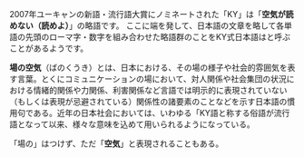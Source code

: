 2007年ユーキャンの新語・流行語大賞にノミネートされた「KY」は「**空気が読めない（読めよ）**」の略語です。 ここに端を発して、日本語の文章を略して各単語の先頭のローマ字・数字を組み合わせた略語群のことをKY式日本語はと呼ぶことがあるようです。

**場の空気**（ばのくうき）とは、日本における、その場の様子や社会的雰囲気を表す言葉。とくにコミュニケーションの場において、対人関係や社会集団の状況における情緒的関係や力関係、利害関係など言語では明示的に表現されていない（もしくは表現が忌避されている）関係性の諸要素のことなどを示す日本語の慣用句である。近年の日本社会においては、いわゆる「KY語と称する俗語が流行語となって以来、様々な意味を込めて用いられるようになっている。

「場の」はつけず、ただ「**空気**」と表現されることもある。